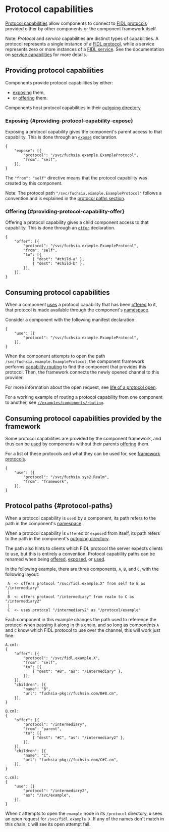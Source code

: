 # Protocol capabilities

[Protocol capabilities][glossary-protocol] allow components to
connect to [FIDL protocols][glossary-fidl-protocol] provided either by other
components or the component framework itself.

Note: _Protocol_ and _service_ capabilities are distinct types of
capabilities. A protocol represents a single instance of a
[FIDL protocol][glossary-fidl-protocol], while a service represents zero or
more instances of a [FIDL service][glossary-fidl-service].
See the documentation on [service capabilities][service-capability]
for more details.

## Providing protocol capabilities

Components provide protocol capabilities by either:

- [exposing](#providing-protocol-capability-expose) them,
- or [offering](#providing-protocol-capability-offer) them.

Components host protocol capabilities in their
[outgoing directory][glossary-outgoing].

### Exposing {#providing-protocol-capability-expose}

Exposing a protocol capability gives the component's parent access to that
capability. This is done through an [`expose`][expose] declaration.

```
{
    "expose": [{
        "protocol": "/svc/fuchsia.example.ExampleProtocol",
        "from": "self",
    }],
}
```

The `"from": "self"` directive means that the protocol capability was created
by this component.

Note: The protocol path `"/svc/fuchsia.example.ExampleProtocol"` follows a
convention and is explained in the [protocol paths section](#protocol-paths).

### Offering {#providing-protocol-capability-offer}

Offering a protocol capability gives a child component access to that
capability. This is done through an [`offer`][offer] declaration.

```
{
    "offer": [{
        "protocol": "/svc/fuchsia.example.ExampleProtocol",
        "from": "self",
        "to": [{
            { "dest": "#child-a" },
            { "dest": "#child-b" },
        }],
    }],
}
```

## Consuming protocol capabilities

When a component [uses][use] a protocol capability that has been
[offered][offer] to it, that protocol is made available through the component's
[namespace][glossary-namespace].

Consider a component with the following manifest declaration:

```
{
    "use": [{
        "protocol": "/svc/fuchsia.example.ExampleProtocol",
    }],
}
```

When the component attempts to open the path
`/svc/fuchsia.example.ExampleProtocol`, the component framework performs
[capability routing][capability-routing] to find the component that provides
this protocol. Then, the framework connects the newly opened channel to this
provider.

For more information about the open request, see
[life of a protocol open][life-of-a-protocol-open].

For a working example of routing a protocol capability from one component to
another, see [`//examples/components/routing`][routing-example].

## Consuming protocol capabilities provided by the framework

Some protocol capabilities are provided by the component framework, and thus
can be [used][use] by components without their parents [offering][offer] them.

For a list of these protocols and what they can be used for, see
[framework protocols][framework-protocols].

```
{
    "use": [{
        "protocol": "/svc/fuchsia.sys2.Realm",
        "from": "framework",
    }],
}
```

## Protocol paths {#protocol-paths}

When a protocol capability is `use`d by a component, its path refers to the
path in the component's [namespace][glossary-namespace].

When a protocol capability is `offer`ed or `expose`d from itself, its path
refers to the path in the component's [outgoing directory][glossary-outgoing].

The path also hints to clients which FIDL protocol the server expects clients
to use, but this is entirely a convention. Protocol capability paths can be
renamed when being [offered][offer], [exposed][expose], or [used][use].

In the following example, there are three components, `A`, `B`, and `C`, with
the following layout:

```
 A  <- offers protocol "/svc/fidl.example.X" from self to B as "/intermediary"
 |
 B  <- offers protocol "/intermediary" from realm to C as "/intermediary2"
 |
 C  <- uses protocol "/intermediary2" as "/protocol/example"
```

Each component in this example changes the path used to reference the protocol
when passing it along in this chain, and so long as components `A` and `C`
know which FIDL protocol to use over the channel, this will work just fine.

```
A.cml:
{
    "offer": [{
        "protocol": "/svc/fidl.example.X",
        "from": "self",
        "to": [{
            { "dest": "#B", "as": "/intermediary" },
        }],
    }],
    "children": [{
        "name": "B",
        "url": "fuchsia-pkg://fuchsia.com/B#B.cm",
    }],
}
```

```
B.cml:
{
    "offer": [{
        "protocol": "/intermediary",
        "from": "parent",
        "to": [{
            { "dest": "#C", "as": "/intermediary2" },
        }],
    }],
    "children": [{
        "name": "C",
        "url": "fuchsia-pkg://fuchsia.com/C#C.cm",
    }],
}
```

```
C.cml:
{
    "use": [{
        "protocol": "/intermediary2",
        "as": "/svc/example",
    }],
}
```

When `C` attempts to open the `example` node in its `/protocol` directory, `A`
sees an open request for `/svc/fidl.example.X`. If any of the names don't
match in this chain, `C` will see its open attempt fail.

[capability-routing]: /docs/concepts/components/v2/component_manifests.md#capability-routing
[expose]: /docs/concepts/components/v2/component_manifests.md#expose
[framework-protocols]: /docs/concepts/components/v2/component_manifests.md#framework-protocols
[glossary-fidl]: /docs/glossary.md#fidl
[glossary-fidl-protocol]: /docs/glossary.md#protocol
[glossary-fidl-service]: /docs/glossary.md#service
[glossary-namespace]: /docs/glossary.md#namespace
[glossary-outgoing]: /docs/glossary.md#outgoing-directory
[glossary-protocol]: /docs/glossary.md#protocol-capability
[life-of-a-protocol-open]: /docs/concepts/components/v2/life_of_a_protocol_open.md
[offer]: /docs/concepts/components/v2/component_manifests.md#offer
[routing-example]: /examples/components/routing
[service-capability]: /docs/concepts/components/v2/capabilities/service.md
[use]: /docs/concepts/components/v2/component_manifests.md#use
